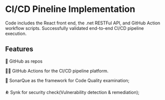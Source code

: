 # CI/CD Pineline Implementation
Code includes the React front end, the .net RESTFul API, and GitHub Action workflow scripts. Successfully validated end-to-end CI/CD pipeline execution.  

## Features
:mountain_bicyclist: GitHub as repos

:weight_lifting_man: GitHub Actions for the CI/CD pipeline platform.

:bicyclist: SonarQue as the framework for Code Quality examination; 

:bouncing_ball_person: Synk for security check(Vulnerability detection & remediation); 
